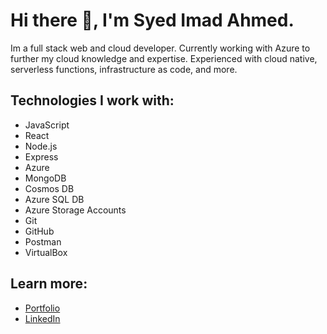 # Hi there 👋, I'm Syed Imad Ahmed.

Im a full stack web and cloud developer. Currently working with Azure to further my cloud knowledge and expertise. Experienced with cloud native, serverless functions, infrastructure as code, and more.

## Technologies I work with:
- JavaScript
- React
- Node.js
- Express
- Azure
- MongoDB
- Cosmos DB
- Azure SQL DB
- Azure Storage Accounts
- Git
- GitHub
- Postman
- VirtualBox

## Learn more:
- [Portfolio](https://syedimadahmed.com)
- [LinkedIn](https://linkedin.com/in/syed-imad-ahmed)



<!--
**imadahmed101/imadahmed101** is a ✨ _special_ ✨ repository because its `README.md` (this file) appears on your GitHub profile.

Here are some ideas to get you started:

- 🔭 I’m currently working on ...
- 🌱 I’m currently learning ...
- 👯 I’m looking to collaborate on ...
- 🤔 I’m looking for help with ...
- 💬 Ask me about ...
- 📫 How to reach me: ...
- 😄 Pronouns: ...
- ⚡ Fun fact: ...
-->
